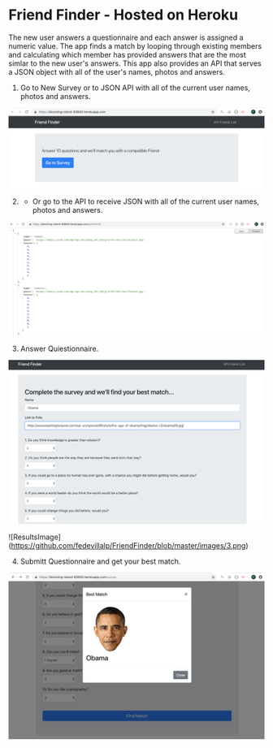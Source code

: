 # Friend Finder - Hosted on Heroku


The new user answers a questionnaire and each answer is assigned a numeric value. The app finds a match by looping through existing members and calculating which member has provided answers that are the most simlar to the new user's answers. This app also provides an API that serves a JSON object with all of the user's names, photos and answers. 


1.  Go to New Survey or to JSON API with all of the current user names, photos and answers.
   

![Results Image](https://github.com/fedevillalp/FriendFinder/blob/master/images/1.png)

2.  * Or go to the API to receive JSON with all of the current user names, photos and answers.
   
![Results Image](https://github.com/fedevillalp/FriendFinder/blob/master/images/5.png)

3. Answer Quiestionnaire.
   
![Results Image](https://github.com/fedevillalp/FriendFinder/blob/master/images/2.png)

![ResultsImage]
(https://github.com/fedevillalp/FriendFinder/blob/master/images/3.png)

4. Submitt Questionnaire and get your best match.
   
![Results Image](https://github.com/fedevillalp/FriendFinder/blob/master/images/4.png)